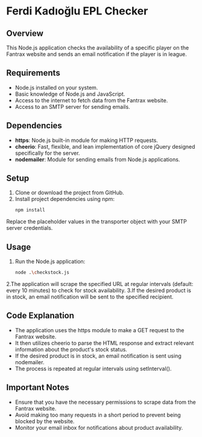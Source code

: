 # Ferdi Kadıoğlu EPL Checker

## Overview
This Node.js application checks the availability of a specific player on the Fantrax website and sends an email notification if the player is in league.

## Requirements
- Node.js installed on your system.
- Basic knowledge of Node.js and JavaScript.
- Access to the internet to fetch data from the Fantrax website.
- Access to an SMTP server for sending emails.

## Dependencies
- **https**: Node.js built-in module for making HTTP requests.
- **cheerio**: Fast, flexible, and lean implementation of core jQuery designed specifically for the server.
- **nodemailer**: Module for sending emails from Node.js applications.

## Setup
1. Clone or download the project from GitHub.
2. Install project dependencies using npm:
   ```bash
   npm install
Replace the placeholder values in the transporter object with your SMTP server credentials.

## Usage
1. Run the Node.js application:
   ```bash
   node .\checkstock.js
2.The application will scrape the specified URL at regular intervals (default: every 10 minutes) to check for stock availability.
3.If the desired product is in stock, an email notification will be sent to the specified recipient.

## Code Explanation
- The application uses the https module to make a GET request to the Fantrax website.
- It then utilizes cheerio to parse the HTML response and extract relevant information about the product's stock status.
- If the desired product is in stock, an email notification is sent using nodemailer.
- The process is repeated at regular intervals using setInterval().
  
## Important Notes
- Ensure that you have the necessary permissions to scrape data from the Fantrax website.
- Avoid making too many requests in a short period to prevent being blocked by the website.
- Monitor your email inbox for notifications about product availability.

